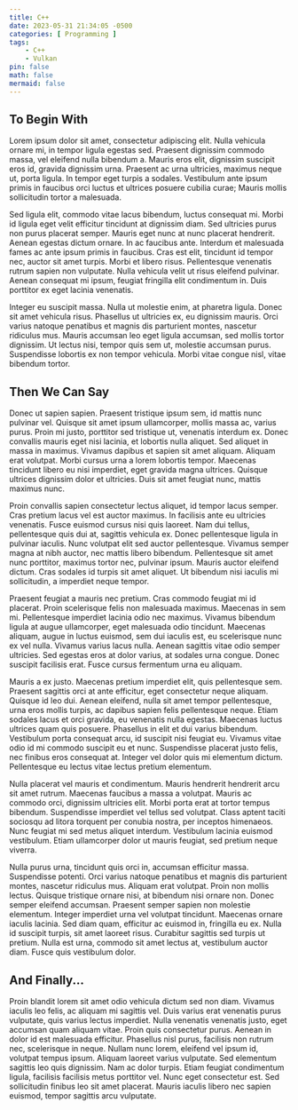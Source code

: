```yaml
---
title: C++
date: 2023-05-31 21:34:05 -0500
categories: [ Programming ]
tags:
    - C++
    - Vulkan
pin: false
math: false
mermaid: false
---
```


## To Begin With
Lorem ipsum dolor sit amet, consectetur adipiscing elit. Nulla vehicula ornare mi, in tempor ligula egestas sed. Praesent dignissim commodo massa, vel eleifend nulla bibendum a. Mauris eros elit, dignissim suscipit eros id, gravida dignissim urna. Praesent ac urna ultricies, maximus neque ut, porta ligula. In tempor eget turpis a sodales. Vestibulum ante ipsum primis in faucibus orci luctus et ultrices posuere cubilia curae; Mauris mollis sollicitudin tortor a malesuada.

Sed ligula elit, commodo vitae lacus bibendum, luctus consequat mi. Morbi id ligula eget velit efficitur tincidunt at dignissim diam. Sed ultricies purus non purus placerat semper. Mauris eget nunc at nunc placerat hendrerit. Aenean egestas dictum ornare. In ac faucibus ante. Interdum et malesuada fames ac ante ipsum primis in faucibus. Cras est elit, tincidunt id tempor nec, auctor sit amet turpis. Morbi et libero risus. Pellentesque venenatis rutrum sapien non vulputate. Nulla vehicula velit ut risus eleifend pulvinar. Aenean consequat mi ipsum, feugiat fringilla elit condimentum in. Duis porttitor ex eget lacinia venenatis.

Integer eu suscipit massa. Nulla ut molestie enim, at pharetra ligula. Donec sit amet vehicula risus. Phasellus ut ultricies ex, eu dignissim mauris. Orci varius natoque penatibus et magnis dis parturient montes, nascetur ridiculus mus. Mauris accumsan leo eget ligula accumsan, sed mollis tortor dignissim. Ut lectus nisi, tempor quis sem ut, molestie accumsan purus. Suspendisse lobortis ex non tempor vehicula. Morbi vitae congue nisl, vitae bibendum tortor.

## Then We Can Say
Donec ut sapien sapien. Praesent tristique ipsum sem, id mattis nunc pulvinar vel. Quisque sit amet ipsum ullamcorper, mollis massa ac, varius purus. Proin mi justo, porttitor sed tristique ut, venenatis interdum ex. Donec convallis mauris eget nisi lacinia, et lobortis nulla aliquet. Sed aliquet in massa in maximus. Vivamus dapibus et sapien sit amet aliquam. Aliquam erat volutpat. Morbi cursus urna a lorem lobortis tempor. Maecenas tincidunt libero eu nisi imperdiet, eget gravida magna ultrices. Quisque ultrices dignissim dolor et ultricies. Duis sit amet feugiat nunc, mattis maximus nunc.

Proin convallis sapien consectetur lectus aliquet, id tempor lacus semper. Cras pretium lacus vel est auctor maximus. In facilisis ante eu ultricies venenatis. Fusce euismod cursus nisi quis laoreet. Nam dui tellus, pellentesque quis dui at, sagittis vehicula ex. Donec pellentesque ligula in pulvinar iaculis. Nunc volutpat elit sed auctor pellentesque. Vivamus semper magna at nibh auctor, nec mattis libero bibendum. Pellentesque sit amet nunc porttitor, maximus tortor nec, pulvinar ipsum. Mauris auctor eleifend dictum. Cras sodales id turpis sit amet aliquet. Ut bibendum nisi iaculis mi sollicitudin, a imperdiet neque tempor.

Praesent feugiat a mauris nec pretium. Cras commodo feugiat mi id placerat. Proin scelerisque felis non malesuada maximus. Maecenas in sem mi. Pellentesque imperdiet lacinia odio nec maximus. Vivamus bibendum ligula at augue ullamcorper, eget malesuada odio tincidunt. Maecenas aliquam, augue in luctus euismod, sem dui iaculis est, eu scelerisque nunc ex vel nulla. Vivamus varius lacus nulla. Aenean sagittis vitae odio semper ultricies. Sed egestas eros at dolor varius, at sodales urna congue. Donec suscipit facilisis erat. Fusce cursus fermentum urna eu aliquam.

Mauris a ex justo. Maecenas pretium imperdiet elit, quis pellentesque sem. Praesent sagittis orci at ante efficitur, eget consectetur neque aliquam. Quisque id leo dui. Aenean eleifend, nulla sit amet tempor pellentesque, urna eros mollis turpis, ac dapibus sapien felis pellentesque neque. Etiam sodales lacus et orci gravida, eu venenatis nulla egestas. Maecenas luctus ultrices quam quis posuere. Phasellus in elit et dui varius bibendum. Vestibulum porta consequat arcu, id suscipit nisi feugiat eu. Vivamus vitae odio id mi commodo suscipit eu et nunc. Suspendisse placerat justo felis, nec finibus eros consequat at. Integer vel dolor quis mi elementum dictum. Pellentesque eu lectus vitae lectus pretium elementum.

Nulla placerat vel mauris et condimentum. Mauris hendrerit hendrerit arcu sit amet rutrum. Maecenas faucibus a massa a volutpat. Mauris ac commodo orci, dignissim ultricies elit. Morbi porta erat at tortor tempus bibendum. Suspendisse imperdiet vel tellus sed volutpat. Class aptent taciti sociosqu ad litora torquent per conubia nostra, per inceptos himenaeos. Nunc feugiat mi sed metus aliquet interdum. Vestibulum lacinia euismod vestibulum. Etiam ullamcorper dolor ut mauris feugiat, sed pretium neque viverra.

Nulla purus urna, tincidunt quis orci in, accumsan efficitur massa. Suspendisse potenti. Orci varius natoque penatibus et magnis dis parturient montes, nascetur ridiculus mus. Aliquam erat volutpat. Proin non mollis lectus. Quisque tristique ornare nisi, at bibendum nisi ornare non. Donec semper eleifend accumsan. Praesent semper sapien non molestie elementum. Integer imperdiet urna vel volutpat tincidunt. Maecenas ornare iaculis lacinia. Sed diam quam, efficitur ac euismod in, fringilla eu ex. Nulla id suscipit turpis, sit amet laoreet risus. Curabitur sagittis sed turpis ut pretium. Nulla est urna, commodo sit amet lectus at, vestibulum auctor diam. Fusce quis vestibulum dolor.

## And Finally...
Proin blandit lorem sit amet odio vehicula dictum sed non diam. Vivamus iaculis leo felis, ac aliquam mi sagittis vel. Duis varius erat venenatis purus vulputate, quis varius lectus imperdiet. Nulla venenatis venenatis justo, eget accumsan quam aliquam vitae. Proin quis consectetur purus. Aenean in dolor id est malesuada efficitur. Phasellus nisl purus, facilisis non rutrum nec, scelerisque in neque. Nullam nunc lorem, eleifend vel ipsum id, volutpat tempus ipsum. Aliquam laoreet varius vulputate. Sed elementum sagittis leo quis dignissim. Nam ac dolor turpis. Etiam feugiat condimentum ligula, facilisis facilisis metus porttitor vel. Nunc eget consectetur est. Sed sollicitudin finibus leo sit amet placerat. Mauris iaculis libero nec sapien euismod, tempor sagittis arcu vulputate.